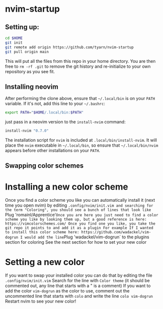 # nvim-startup

## Setting up:

```sh
cd $HOME
git init
git remote add origin https://github.com/tyarn/nvim-startup
git pull origin main
```

This will put all the files from this repo in your home directory. You are then
free to `rm -rf .git` to remove the git history and re-initialize to your own
repository as you see fit.

## Installing neovim

After performing the clone above, ensure that `~/.local/bin` is on your `PATH`
variable. If it's not, add this line to your `~/.bashrc`:

```sh
export PATH="$HOME/.local/bin:$PATH"
```

just pass in a neovim version to the `install-nvim` command:

```sh
install-nvim "0.7.0"
```

The installation script for `nvim` is included at `.local/bin/install-nvim`.
It will place the `nvim` executable in `~/.local/bin`, so ensure that
`~/.local/bin/nvim` appears before other installations on your `PATH`.

## Swapping color schemes
# Installing a new color scheme
Once you find a color scheme you like you can automatically install it (next time you open nvim) by editing `.config/nvim/init.vim and searching for the term "Coloring", you should see a bunch of lines that look like `Plug 'romainl/Apprentice'`
Once you are here you just need to find a color scheme you like by looking them up, but a good reference is here: https://vimcolorschemes.com/
Once you find one you like, you take the git repo it points to and add it as a plugin
For example
If I wanted to install this color scheme here: https://github.com/wadackel/vim-dogrun
I would add the line `Plug 'wadackel/vim-dogrun` to the plugins section for coloring
See the next section for how to set your new color

# Setting a new color
If you want to swap your installed color you can do that by editing the file `.config/nvim/init.vim`
Search for the line with `Color theme` (it should be commented out, any line that starts with a " is a comment)
If you want to add the color `vim-dogrun` as the color to use, comment out the uncommented line that starts with `colo`
and write the line 
`colo vim-dogrun` 
Restart nvim to see your new color!
